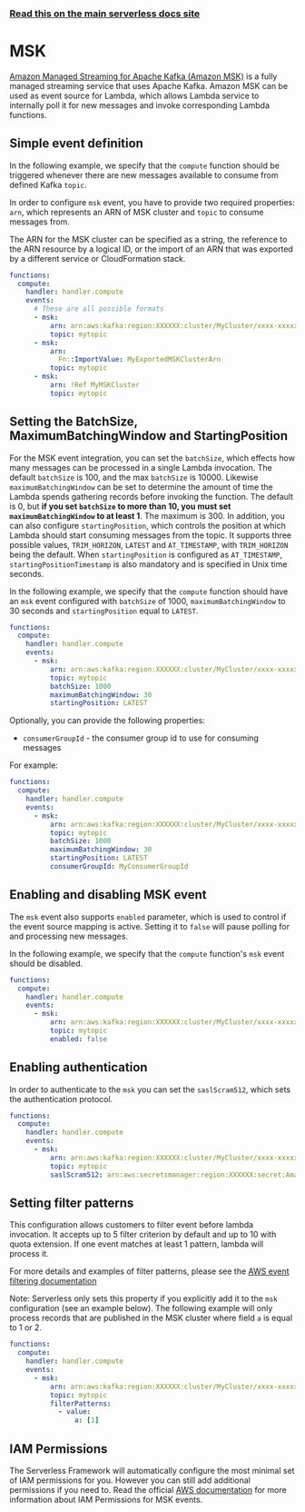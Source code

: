 <!--
title: Serverless Framework - AWS Lambda Events - Managed Streaming for Apache Kafka (MSK)
menuText: MSK
menuOrder: 18
description:  Setting up AWS MSK Events with AWS Lambda via the Serverless Framework
layout: Doc
-->

<!-- DOCS-SITE-LINK:START automatically generated  -->

### [Read this on the main serverless docs site](https://www.serverless.com/framework/docs/providers/aws/events/msk)

<!-- DOCS-SITE-LINK:END -->

# MSK

[Amazon Managed Streaming for Apache Kafka (Amazon MSK)](https://aws.amazon.com/msk/) is a fully managed streaming service that uses Apache Kafka.
Amazon MSK can be used as event source for Lambda, which allows Lambda service to internally poll it for new messages and invoke corresponding Lambda functions.

## Simple event definition

In the following example, we specify that the `compute` function should be triggered whenever there are new messages available to consume from defined Kafka `topic`.

In order to configure `msk` event, you have to provide two required properties: `arn`, which represents an ARN of MSK cluster and `topic` to consume messages from.

The ARN for the MSK cluster can be specified as a string, the reference to the ARN resource by a logical ID, or the import of an ARN that was exported by a different service or CloudFormation stack.

```yml
functions:
  compute:
    handler: handler.compute
    events:
      # These are all possible formats
      - msk:
          arn: arn:aws:kafka:region:XXXXXX:cluster/MyCluster/xxxx-xxxxx-xxxx
          topic: mytopic
      - msk:
          arn:
            Fn::ImportValue: MyExportedMSKClusterArn
          topic: mytopic
      - msk:
          arn: !Ref MyMSKCluster
          topic: mytopic
```

## Setting the BatchSize, MaximumBatchingWindow and StartingPosition

For the MSK event integration, you can set the `batchSize`, which effects how many messages can be processed in a single Lambda invocation. The default `batchSize` is 100, and the max `batchSize` is 10000.
Likewise `maximumBatchingWindow` can be set to determine the amount of time the Lambda spends gathering records before invoking the function. The default is 0, but **if you set `batchSize` to more than 10, you must set `maximumBatchingWindow` to at least 1**. The maximum is 300.
In addition, you can also configure `startingPosition`, which controls the position at which Lambda should start consuming messages from the topic. It supports three possible values, `TRIM_HORIZON`, `LATEST` and `AT_TIMESTAMP`, with `TRIM_HORIZON` being the default.
When `startingPosition` is configured as `AT_TIMESTAMP`, `startingPositionTimestamp` is also mandatory and is specified in Unix time seconds.

In the following example, we specify that the `compute` function should have an `msk` event configured with `batchSize` of 1000, `maximumBatchingWindow` to 30 seconds and `startingPosition` equal to `LATEST`.

```yml
functions:
  compute:
    handler: handler.compute
    events:
      - msk:
          arn: arn:aws:kafka:region:XXXXXX:cluster/MyCluster/xxxx-xxxxx-xxxx
          topic: mytopic
          batchSize: 1000
          maximumBatchingWindow: 30
          startingPosition: LATEST
```

Optionally, you can provide the following properties:

- `consumerGroupId` - the consumer group id to use for consuming messages

For example:

```yml
functions:
  compute:
    handler: handler.compute
    events:
      - msk:
          arn: arn:aws:kafka:region:XXXXXX:cluster/MyCluster/xxxx-xxxxx-xxxx
          topic: mytopic
          batchSize: 1000
          maximumBatchingWindow: 30
          startingPosition: LATEST
          consumerGroupId: MyConsumerGroupId
```

## Enabling and disabling MSK event

The `msk` event also supports `enabled` parameter, which is used to control if the event source mapping is active. Setting it to `false` will pause polling for and processing new messages.

In the following example, we specify that the `compute` function's `msk` event should be disabled.

```yml
functions:
  compute:
    handler: handler.compute
    events:
      - msk:
          arn: arn:aws:kafka:region:XXXXXX:cluster/MyCluster/xxxx-xxxxx-xxxx
          topic: mytopic
          enabled: false
```

## Enabling authentication

In order to authenticate to the `msk` you can set the `saslScram512`, which sets the authentication protocol.

```yml
functions:
  compute:
    handler: handler.compute
    events:
      - msk:
          arn: arn:aws:kafka:region:XXXXXX:cluster/MyCluster/xxxx-xxxxx-xxxx
          topic: mytopic
          saslScram512: arn:aws:secretsmanager:region:XXXXXX:secret:AmazonMSK_xxxxxx
```

## Setting filter patterns

This configuration allows customers to filter event before lambda invocation. It accepts up to 5 filter criterion by default and up to 10 with quota extension. If one event matches at least 1 pattern, lambda will process it.

For more details and examples of filter patterns, please see the [AWS event filtering documentation](https://docs.aws.amazon.com/lambda/latest/dg/invocation-eventfiltering.html)

Note: Serverless only sets this property if you explicitly add it to the `msk` configuration (see an example below). The following example will only process records that are published in the MSK cluster where field `a` is equal to 1 or 2.

```yml
functions:
  compute:
    handler: handler.compute
    events:
      - msk:
          arn: arn:aws:kafka:region:XXXXXX:cluster/MyCluster/xxxx-xxxxx-xxxx
          topic: mytopic
          filterPatterns:
            - value:
                a: [1]
```

## IAM Permissions

The Serverless Framework will automatically configure the most minimal set of IAM permissions for you. However you can still add additional permissions if you need to. Read the official [AWS documentation](https://docs.aws.amazon.com/lambda/latest/dg/with-msk.html) for more information about IAM Permissions for MSK events.
